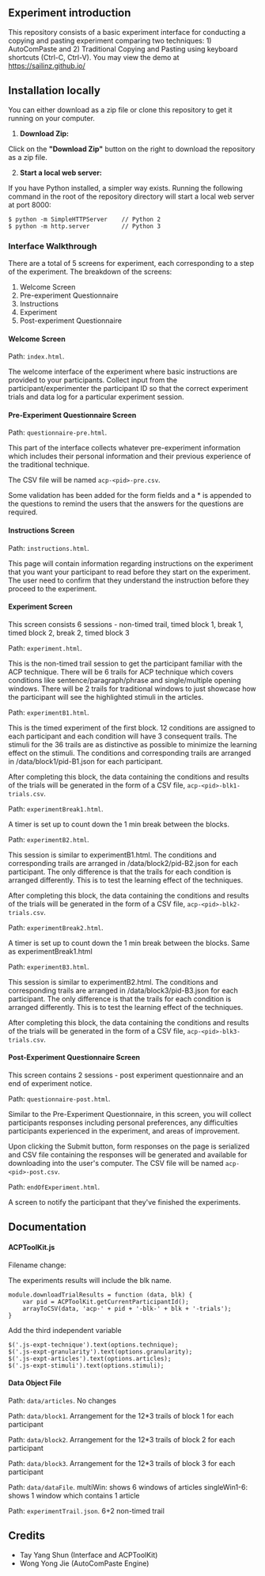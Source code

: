## Experiment introduction

This repository consists of a basic experiment interface for conducting a copying and pasting experiment comparing two techniques: 1) AutoComPaste and 2) Traditional Copying and Pasting using keyboard shortcuts (Ctrl-C, Ctrl-V). You may view the demo at https://sailinz.github.io/


## Installation locally

You can either download as a zip file or clone this repository to get it running on your computer.

1. **Download Zip:**

Click on the **"Download Zip"** button on the right to download the repository as a zip file.

2. **Start a local web server:**

If you have Python installed, a simpler way exists. Running the following command in the root of the repository directory will start a local web server at port 8000:

```
$ python -m SimpleHTTPServer    // Python 2
$ python -m http.server         // Python 3
```

### Interface Walkthrough

There are a total of 5 screens for experiment, each corresponding to a step of the experiment. The breakdown of the screens:

1. Welcome Screen
2. Pre-experiment Questionnaire
3. Instructions
4. Experiment
5. Post-experiment Questionnaire

#### Welcome Screen

Path: `index.html`.

The welcome interface of the experiment where basic instructions are provided to your participants. Collect input from the participant/experimenter the participant ID so that the correct experiment trials and data log for a particular experiment session.


#### Pre-Experiment Questionnaire Screen

Path: `questionnaire-pre.html`.

This part of the interface collects whatever pre-experiment information which includes their personal information and their previous experience of the traditional technique.

The CSV file will be named `acp-<pid>-pre.csv`.

Some validation has been added for the form fields and a * is appended to the questions to remind the users that the answers for the questions are required.

#### Instructions Screen

Path: `instructions.html`.

This page will contain information regarding instructions on the experiment that you want your participant to read before they start on the experiment. The user need to confirm that they understand the instruction before they proceed to the experiment.

#### Experiment Screen

This screen consists 6 sessions - non-timed trail, timed block 1, break 1, timed block 2, break 2, timed block 3

Path: `experiment.html`.

This is the non-timed trail session to get the participant familiar with the ACP technique. There will be 6 trails for ACP technique which covers conditions like sentence/paragraph/phrase and single/multiple opening windows. There will be 2 trails for traditional windows to just showcase how the participant will see the highlighted stimuli in the articles.

Path: `experimentB1.html`.

This is the timed experiment of the first block. 12 conditions are assigned to each participant and each condition will have 3 consequent trails. The stimuli for the 36 trails are as distinctive as possible to minimize the learning effect on the stimuli. The conditions and corresponding trails are arranged in /data/block1/pid-B1.json for each participant.

After completing this block, the data containing the conditions and results of the trials will be generated in the form of a CSV file, `acp-<pid>-blk1-trials.csv`.

Path: `experimentBreak1.html`.

A timer is set up to count down the 1 min break between the blocks.

Path: `experimentB2.html`.

This session is similar to experimentB1.html. The conditions and corresponding trails are arranged in /data/block2/pid-B2.json for each participant. The only difference is that the trails for each condition is arranged differently. This is to test the learning effect of the techniques.

After completing this block, the data containing the conditions and results of the trials will be generated in the form of a CSV file, `acp-<pid>-blk2-trials.csv`.

Path: `experimentBreak2.html`.

A timer is set up to count down the 1 min break between the blocks. Same as experimentBreak1.html

Path: `experimentB3.html`.

This session is similar to experimentB2.html. The conditions and corresponding trails are arranged in /data/block3/pid-B3.json for each participant. The only difference is that the trails for each condition is arranged differently. This is to test the learning effect of the techniques.

After completing this block, the data containing the conditions and results of the trials will be generated in the form of a CSV file, `acp-<pid>-blk3-trials.csv`.


#### Post-Experiment Questionnaire Screen

This screen contains 2 sessions - post experiment questionnaire and an end of experiment notice.

Path: `questionnaire-post.html`.

Similar to the Pre-Experiment Questionnaire, in this screen, you will collect participants responses including personal preferences, any difficulties participants experienced in the experiment, and areas of improvement.

Upon clicking the Submit button, form responses on the page is serialized and CSV file containing the responses will be generated and available for downloading into the user's computer. The CSV file will be named `acp-<pid>-post.csv`.

Path: `endOfExperiment.html`.

A screen to notify the participant that they've finished the experiments.


## Documentation

#### ACPToolKit.js

Filename change:

The experiments results will include the blk name.

```
module.downloadTrialResults = function (data, blk) {
    var pid = ACPToolKit.getCurrentParticipantId();
    arrayToCSV(data, 'acp-' + pid + '-blk-' + blk + '-trials');
}
```

Add the third independent variable

```
$('.js-expt-technique').text(options.technique);
$('.js-expt-granularity').text(options.granularity);
$('.js-expt-articles').text(options.articles);
$('.js-expt-stimuli').text(options.stimuli);
```

#### Data Object File
Path: `data/articles`.
No changes

Path: `data/block1`.
Arrangement for the 12*3 trails of block 1 for each participant

Path: `data/block2`.
Arrangement for the 12*3 trails of block 2 for each participant

Path: `data/block3`.
Arrangement for the 12*3 trails of block 3 for each participant

Path: `data/dataFile`.
multiWin: shows 6 windows of articles
singleWin1-6: shows 1 window which contains 1 article

Path: `experimentTrail.json`.
6+2 non-timed trail


## Credits

- Tay Yang Shun (Interface and ACPToolKit)
- Wong Yong Jie (AutoComPaste Engine)
